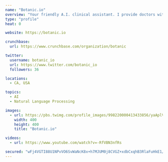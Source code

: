 ```yaml
---
name: "Botanic.io"
overview: "Your friendly A.I. clinical assistant. I provide doctors with a smarter, simpler way to search clinical content."
type: "profile"
heat: 0

website: https://botanic.io

crunchbase:
  url: https://www.crunchbase.com/organization/botanic

twitter:
  username: botanic_io
  url: https://www.twitter.com/botanic_io
  followers: 36

locations:
  - CA, USA

topics:
  - AI
  - Natural Language Processing

images:
  - url: https://pbs.twimg.com/profile_images/998220000413433856/yaAplVmf_400x400.jpg
    width: 400
    height: 400
    title: "Botanic.io"

videos:
  - url: https://www.youtube.com/watch?v=-RfVBN3nfRs

secured: "wFj4VGTI88U1NPvVO6SvWaNcK8x+h7MJUM0j8CVGZ+xdbCxqhB3RlaFuHkE1/67BtOLgt+pPtX/2Dk+5pPAfLoBwY81EL09gZJOIXYIrP0fBOnG5E3oWS2tHz6g/XC6oxA/WbBuNSrjZpxM45kc0OJ/Q5kL8bn7kvdP5D9BC0SKZCaKpUApw7uDbIkL6kP2TOTREPc0tNLkJpMpvP8sGuCQ3uGwpbgy/ldCmb5YQOQCnvGEtVO/qdIsmLna4J3/Ob+y3XAVK6sBL1AbplAA/Gw==;TkEXi4tHF+NUnY6SSfgFdQ=="
---
```


